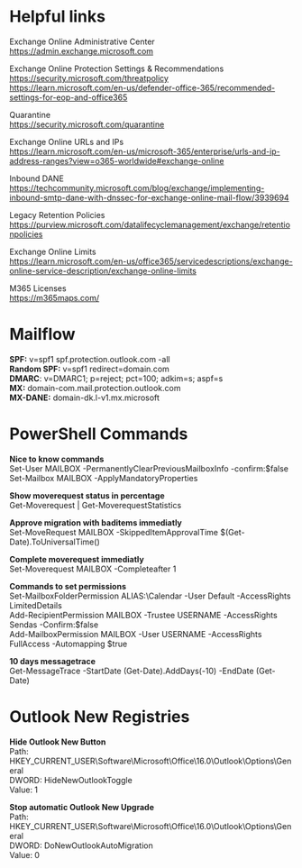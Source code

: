 # Helpful links

Exchange Online Administrative Center  
https://admin.exchange.microsoft.com  

Exchange Online Protection Settings & Recommendations  
https://security.microsoft.com/threatpolicy  
https://learn.microsoft.com/en-us/defender-office-365/recommended-settings-for-eop-and-office365  

Quarantine  
https://security.microsoft.com/quarantine  

Exchange Online URLs and IPs  
https://learn.microsoft.com/en-us/microsoft-365/enterprise/urls-and-ip-address-ranges?view=o365-worldwide#exchange-online  

Inbound DANE  
https://techcommunity.microsoft.com/blog/exchange/implementing-inbound-smtp-dane-with-dnssec-for-exchange-online-mail-flow/3939694  

Legacy Retention Policies  
https://purview.microsoft.com/datalifecyclemanagement/exchange/retentionpolicies  

Exchange Online Limits  
https://learn.microsoft.com/en-us/office365/servicedescriptions/exchange-online-service-description/exchange-online-limits  

M365 Licenses  
https://m365maps.com/

# Mailflow
**SPF:** v=spf1 spf.protection.outlook.com -all  
**Random SPF:** v=spf1 redirect=domain.com  
**DMARC**: v=DMARC1; p=reject; pct=100; adkim=s; aspf=s  
**MX:** domain-com.mail.protection.outlook.com  
**MX-DANE:** domain-dk.l-v1.mx.microsoft

# PowerShell Commands
**Nice to know commands**  
Set-User MAILBOX -PermanentlyClearPreviousMailboxInfo -confirm:$false  
Set-Mailbox MAILBOX -ApplyMandatoryProperties  

**Show moverequest status in percentage**  
Get-Moverequest | Get-MoverequestStatistics  

**Approve migration with baditems immediatly**  
Set-MoveRequest MAILBOX -SkippedItemApprovalTime $(Get-Date).ToUniversalTime()  

**Complete moverequest immediatly**  
Set-Moverequest MAILBOX -Completeafter 1  

**Commands to set permissions**  
Set-MailboxFolderPermission ALIAS:\Calendar -User Default -AccessRights LimitedDetails  
Add-RecipientPermission MAILBOX -Trustee USERNAME -AccessRights Sendas -Confirm:$false  
Add-MailboxPermission MAILBOX -User USERNAME -AccessRights FullAccess -Automapping $true  

**10 days messagetrace**  
Get-MessageTrace -StartDate (Get-Date).AddDays(-10) -EndDate (Get-Date)    

# Outlook New Registries
**Hide Outlook New Button**  
Path: HKEY_CURRENT_USER\Software\Microsoft\Office\16.0\Outlook\Options\General  
DWORD: HideNewOutlookToggle  
Value: 1


**Stop automatic Outlook New Upgrade**  
Path: HKEY_CURRENT_USER\Software\Microsoft\Office\16.0\Outlook\Options\General  
DWORD: DoNewOutlookAutoMigration  
Value: 0  
